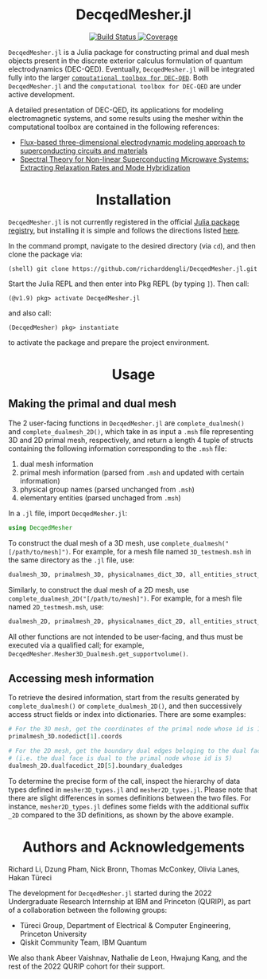 <h1 align="center"> DecqedMesher.jl </h1>

<p align="center">
   <a href="https://github.com/richarddengli/DecqedMesher/actions/workflows/CI.yml?query=branch%3Amain">
     <img src="https://github.com/richarddengli/DecqedMesher/actions/workflows/CI.yml/badge.svg?branch=main" alt="Build Status" style="vertical-align:top margin:6px 4px">
   </a> 
   <a href="https://codecov.io/gh/richarddengli/DecqedMesher">
     <img src="https://codecov.io/gh/richarddengli/DecqedMesher/branch/main/graph/badge.svg" alt="Coverage" style="vertical-align:top margin:6px 4px">
   </a> 
</p>

``DecqedMesher.jl`` is a Julia package for constructing primal and dual mesh objects present in the discrete exterior calculus formulation of quantum electrodynamics (DEC-QED). Eventually, ``DecqedMesher.jl`` will be integrated fully into the larger [``computational toolbox for DEC-QED``](https://github.com/dnpham23/DEC-QED). Both ``DecqedMesher.jl`` and the ``computational toolbox for DEC-QED`` are under active development.

A detailed presentation of DEC-QED, its applications for modeling electromagnetic systems, and some results using the mesher within the computational toolbox are contained in the following references:
- [Flux-based three-dimensional electrodynamic modeling approach to superconducting circuits and materials](https://journals.aps.org/pra/abstract/10.1103/PhysRevA.107.053704)
- [Spectral Theory for Non-linear Superconducting Microwave Systems: Extracting Relaxation Rates and Mode Hybridization](https://arxiv.org/abs/2309.03435)

<h1 align="center"> Installation </h1>

`DecqedMesher.jl` is not currently registered in the official [Julia package registry](https://github.com/JuliaRegistries/General), but installing it is simple and follows the directions listed [here](https://pkgdocs.julialang.org/v1/environments/#Using-someone-else's-project).

In the command prompt, navigate to the desired directory (via `cd`), and then clone the package via:
```
(shell) git clone https://github.com/richarddengli/DecqedMesher.jl.git
```

Start the Julia REPL and then enter into Pkg REPL (by typing `]`). Then call:
```
(@v1.9) pkg> activate DecqedMesher.jl
```

and also call:
```
(DecqedMesher) pkg> instantiate
```
to activate the package and prepare the project environment.

<h1 align="center"> Usage </h1>

## Making the primal and dual mesh
The 2 user-facing functions in `DecqedMesher.jl` are `complete_dualmesh()` and `complete_dualmesh_2D()`, which take in as input a `.msh` file representing 3D and 2D primal mesh, respectively, and return a length 4 tuple of structs containing the following information corresponding to the `.msh` file:
1. dual mesh information
2. primal mesh information (parsed from  `.msh` and updated with certain information)
3. physical group names (parsed unchanged from  `.msh`)
4. elementary entities (parsed unchaged from  `.msh`)

In a `.jl` file, import `DecqedMesher.jl`:
```julia
using DecqedMesher
```

To construct the dual mesh of a 3D mesh, use `complete_dualmesh("[/path/to/mesh]")`. For example, for a mesh file named `3D_testmesh.msh` in the same directory as the `.jl` file, use:
```julia
dualmesh_3D, primalmesh_3D, physicalnames_dict_3D, all_entities_struct_3D = complete_dualmesh("/3D_testmesh.msh")
```

Similarly, to construct the dual mesh of a 2D mesh, use `complete_dualmesh_2D("[/path/to/mesh]")`. For example, for a mesh file named `2D_testmesh.msh`, use:
```julia
dualmesh_2D, primalmesh_2D, physicalnames_dict_2D, all_entities_struct_2D = complete_dualmesh_2D("/2D_testmesh.msh")
```

All other functions are not intended to be user-facing, and thus must be executed via a qualified call; for example, `DecqedMesher.Mesher3D_Dualmesh.get_supportvolume()`.

## Accessing mesh information
To retrieve the desired information, start from the results generated by `complete_dualmesh()` or `complete_dualmesh_2D()`, and then successively access struct fields or index into dictionaries. There are some examples:
```julia
# For the 3D mesh, get the coordinates of the primal node whose id is 1
primalmesh_3D.nodedict[1].coords

# For the 2D mesh, get the boundary dual edges beloging to the dual face whose id is 5 
# (i.e. the dual face is dual to the primal node whose id is 5)
dualmesh_2D.dualfacedict_2D[5].boundary_dualedges
```

To determine the precise form of the call, inspect the hierarchy of data types defined in `mesher3D_types.jl` and `mesher2D_types.jl`. Please note that there are slight differences in somes definitions between the two files. For instance, `mesher2D_types.jl` defines some fields with the additional suffix `_2D` compared to the 3D definitions, as shown by the above example.

<h1 align="center"> Authors and Acknowledgements </h1>

Richard Li, Dzung Pham, Nick Bronn, Thomas McConkey, Olivia Lanes, Hakan Türeci

The development for ``DecqedMesher.jl`` started during the 2022 Undergraduate Research Internship at IBM and Princeton (QURIP), as part of a collaboration between the following groups:
- Türeci Group, Department of Electrical & Computer Engineering, Princeton University
- Qiskit Community Team, IBM Quantum

We also thank Abeer Vaishnav, Nathalie de Leon, Hwajung Kang, and the rest of the 2022 QURIP cohort for their support.
